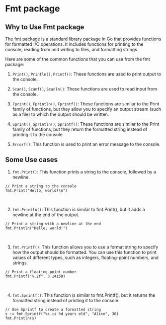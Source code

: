# Fmt package

## Why to Use Fmt package

The fmt package is a standard library package in Go that provides functions for formatted I/O operations. It includes functions for printing to the console, reading from and writing to files, and formatting strings.

Here are some of the common functions that you can use from the fmt package:

1. `Print()`, `Println()`, `Printf()`: These functions are used to print output to the console.

2. `Scan()`, `Scanf()`, `Scanln()`: These functions are used to read input from the console.

3. `Fprint()`, `Fprintln()`, `Fprintf()`: These functions are similar to the Print family of functions, but they allow you to specify an output stream (such as a file) to which the output should be written.

4. `Sprint()`, `Sprintln()`, `Sprintf()`: These functions are similar to the Print family of functions, but they return the formatted string instead of printing it to the console.

5. `Errorf()`: This function is used to print an error message to the console.

## Some Use cases

1. `fmt.Print()`: This function prints a string to the console, followed by a newline.

```
// Print a string to the console
fmt.Print("Hello, world!\n")
```
<br>

2. `fmt.Println()`: This function is similar to fmt.Print(), but it adds a newline at the end of the output.

```
// Print a string with a newline at the end
fmt.Println("Hello, world!")
```

<br>

3. `fmt.Printf()`: This function allows you to use a format string to specify how the output should be formatted. You can use this function to print values of different types, such as integers, floating-point numbers, and strings.

```
// Print a floating-point number
fmt.Printf("%.2f", 3.14159)
```

<br>

4. `fmt.Sprintf()`: This function is similar to fmt.Printf(), but it returns the formatted string instead of printing it to the console.

```
// Use Sprintf to create a formatted string
s := fmt.Sprintf("%s is %d years old", "Alice", 30)
fmt.Println(s)
```

<br>
